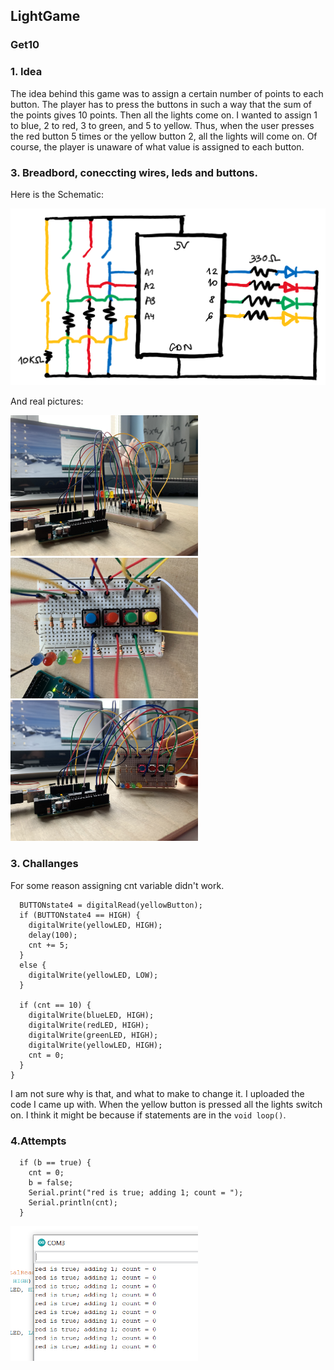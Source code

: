 ## LightGame
### Get10

### 1. Idea
The idea behind this game was to assign a certain number of points to each button. The player has to press the buttons in such a way that the sum of the points gives 10 points. Then all the lights come on. I wanted to assign 1 to blue, 2 to red, 3 to green, and 5 to yellow. Thus, when the user presses the red button 5 times or the yellow button 2, all the lights will come on. Of course, the player is unaware of what value is assigned to each button.

### 3. Breadbord, coneccting wires, leds and buttons.
Here is the Schematic:

<img src="https://github.com/martapienkosz/interactivemedia/blob/master/Media/n30.png" width="800">

And real pictures:

<img src="https://github.com/martapienkosz/interactivemedia/blob/master/Media/nov31.jpg" width="300"> <img src="https://github.com/martapienkosz/interactivemedia/blob/master/Media/nov32.jpg" width="300"> <img src="https://github.com/martapienkosz/interactivemedia/blob/master/Media/nov33.jpg" width="300">


### 3. Challanges
For some reason assigning cnt variable didn't work.
````
  BUTTONstate4 = digitalRead(yellowButton);
  if (BUTTONstate4 == HIGH) {
    digitalWrite(yellowLED, HIGH);
    delay(100);
    cnt += 5;
  }
  else {
    digitalWrite(yellowLED, LOW);
  }

  if (cnt == 10) {
    digitalWrite(blueLED, HIGH);
    digitalWrite(redLED, HIGH);
    digitalWrite(greenLED, HIGH);
    digitalWrite(yellowLED, HIGH);
    cnt = 0;
  }
}
````
I am not sure why is that, and what to make to change it. I uploaded the code I came up with. When the yellow button is pressed all the lights switch on. I think it might be because if statements are in the `void loop()`.

### 4.Attempts
````
  if (b == true) {
    cnt = 0;
    b = false;
    Serial.print("red is true; adding 1; count = ");
    Serial.println(cnt);
  }
```` 

<img src="https://github.com/martapienkosz/interactivemedia/blob/master/Media/nov34.png" width="300">
